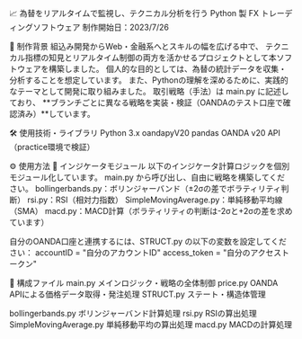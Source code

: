 📈 為替をリアルタイムで監視し、テクニカル分析を行う Python 製 FX トレーディングソフトウェア
制作開始日：2023/7/26

🧠 制作背景
組込み開発からWeb・金融系へとスキルの幅を広げる中で、
テクニカル指標の知見とリアルタイム制御の両方を活かせるプロジェクトとして本ソフトウェアを構築しました。
個人的な目的としては、為替の統計データを収集・分析することを想定しています。
また、Pythonの理解を深めるために、実践的なテーマとして開発に取り組みました。
取引戦略（手法）は main.py に記述しており、
**ブランチごとに異なる戦略を実装・検証（OANDAのテスト口座で確認済み）**しています。


🛠️ 使用技術・ライブラリ
Python 3.x
oandapyV20
pandas
OANDA v20 API（practice環境で検証）

⚙️ 使用方法
🔧 インジケータモジュール
以下のインジケータ計算ロジックを個別モジュール化しています。
main.py から呼び出し、自由に戦略を構築してください。
bollingerbands.py：ボリンジャーバンド（±2σの差でボラティリティ判断）
rsi.py：RSI（相対力指数）
SimpleMovingAverage.py：単純移動平均線（SMA）
macd.py：MACD計算（ボラティリティの判断は-2σと+2σの差を求めています）

自分のOANDA口座と連携するには、STRUCT.py の以下の変数を設定してください：
accountID = "自分のアカウントID"
access_token = "自分のアクセストークン"

📁 構成ファイル
main.py	メインロジック・戦略の全体制御
price.py	OANDA APIによる価格データ取得・発注処理
STRUCT.py	ステート・構造体管理

bollingerbands.py	ボリンジャーバンド計算処理
rsi.py	RSIの算出処理
SimpleMovingAverage.py	単純移動平均の算出処理
macd.py	MACDの計算処理
